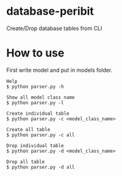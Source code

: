 # database-peribit
Create/Drop database tables from CLI

# How to use
First write model and put in models folder.

```
Help
$ python parser.py -h

Show all model class name
$ python parser.py -l

Create individual table
$ python parser.py -c <model_class_name>

Create all table 
$ python parser.py -c all

Drop individual table
$ python parser.py -d <model_class_name>

Drop all table
$ python parser.py -d all

```



